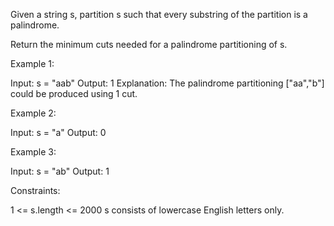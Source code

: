 Given a string s, partition s such that every substring of the partition is a
palindrome.

Return the minimum cuts needed for a palindrome partitioning of s.


Example 1:


Input: s = "aab"
Output: 1
Explanation: The palindrome partitioning ["aa","b"] could be produced using 1
cut.


Example 2:


Input: s = "a"
Output: 0


Example 3:


Input: s = "ab"
Output: 1



Constraints:


1 <= s.length <= 2000
s consists of lowercase English letters only.




